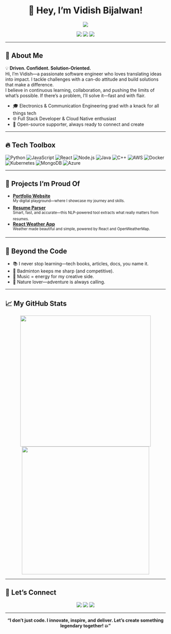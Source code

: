 <!-- Vidish Bijalwan - README.md -->

<h1 align="center">🚀 Hey, I’m Vidish Bijalwan!</h1>
<p align="center">
  <img src="https://readme-typing-svg.demolab.com/?lines=Full+Stack+Developer+%7C+Cloud+Native+Enthusiast;Code+with+Confidence+%F0%9F%92%AA;Always+Building+Something+Awesome!&center=true&width=500&height=45">
</p>

<p align="center">
  <a href="https://www.linkedin.com/in/vidish-bijalwan/"><img src="https://img.shields.io/badge/LinkedIn-blue?logo=linkedin&style=flat-square"></a>
  <a href="mailto:vidishbijalwan@gmail.com"><img src="https://img.shields.io/badge/Email-D14836?style=flat-square&logo=gmail&logoColor=white"></a>
  <a href="https://vidish-bijalwan.github.io/"><img src="https://img.shields.io/badge/Portfolio-181717?style=flat-square&logo=github"></a>
</p>

---

## 🌟 About Me

💡 **Driven. Confident. Solution-Oriented.**  
Hi, I’m Vidish—a passionate software engineer who loves translating ideas into impact. I tackle challenges with a can-do attitude and build solutions that make a difference.  
I believe in continuous learning, collaboration, and pushing the limits of what’s possible. If there’s a problem, I’ll solve it—fast and with flair.

- 🎓 Electronics & Communication Engineering grad with a knack for all things tech
- 🌐 Full Stack Developer & Cloud Native enthusiast
- 🤝 Open-source supporter, always ready to connect and create

---

## 🔥 Tech Toolbox

![Python](https://img.shields.io/badge/-Python-3776AB?&logo=python&logoColor=white)
![JavaScript](https://img.shields.io/badge/-JavaScript-F7DF1E?&logo=javascript&logoColor=black)
![React](https://img.shields.io/badge/-React-61DAFB?&logo=react&logoColor=black)
![Node.js](https://img.shields.io/badge/-Node.js-339933?&logo=node.js&logoColor=white)
![Java](https://img.shields.io/badge/-Java-007396?&logo=java&logoColor=white)
![C++](https://img.shields.io/badge/-C++-00599C?&logo=c%2B%2B&logoColor=white)
![AWS](https://img.shields.io/badge/-AWS-232F3E?&logo=amazon-aws&logoColor=white)
![Docker](https://img.shields.io/badge/-Docker-2496ED?&logo=docker&logoColor=white)
![Kubernetes](https://img.shields.io/badge/-Kubernetes-326CE5?&logo=kubernetes&logoColor=white)
![MongoDB](https://img.shields.io/badge/-MongoDB-47A248?&logo=mongodb&logoColor=white)
![Azure](https://img.shields.io/badge/-Azure-0078d4?&logo=microsoft-azure&logoColor=white)

---

## 🚀 Projects I’m Proud Of

- [**Portfolio Website**](https://vidish-bijalwan.github.io/)  
  <sup>My digital playground—where I showcase my journey and skills.</sup>
- [**Resume Parser**](https://github.com/Vidish-Bijalwan/Resume-Parser)  
  <sup>Smart, fast, and accurate—this NLP-powered tool extracts what really matters from resumes.</sup>
- [**React Weather App**](https://github.com/Vidish-Bijalwan/React-Weather-App)  
  <sup>Weather made beautiful and simple, powered by React and OpenWeatherMap.</sup>

---

## 🎸 Beyond the Code

- 📚 I never stop learning—tech books, articles, docs, you name it.
- 🏸 Badminton keeps me sharp (and competitive).
- 🎵 Music = energy for my creative side.
- 🌄 Nature lover—adventure is always calling.

---

## 📈 My GitHub Stats

<p align="center">
  <img src="https://github-readme-stats.vercel.app/api?username=Vidish-Bijalwan&show_icons=true&theme=radical" width="410"/>
  <img src="https://github-readme-streak-stats.herokuapp.com/?user=Vidish-Bijalwan&theme=radical" width="400"/>
</p>

---

## 🤝 Let’s Connect

<p align="center">
  <a href="https://www.linkedin.com/in/vidish-bijalwan/"><img src="https://img.shields.io/badge/LinkedIn-blue?logo=linkedin&style=for-the-badge"></a>
  <a href="mailto:vidishbijalwan@gmail.com"><img src="https://img.shields.io/badge/Email-D14836?style=for-the-badge&logo=gmail&logoColor=white"></a>
  <a href="https://vidish-bijalwan.github.io/"><img src="https://img.shields.io/badge/Portfolio-181717?style=for-the-badge&logo=github"></a>
</p>

---

<p align="center"><b>“I don’t just code. I innovate, inspire, and deliver. Let’s create something legendary together! 💥”</b></p>
